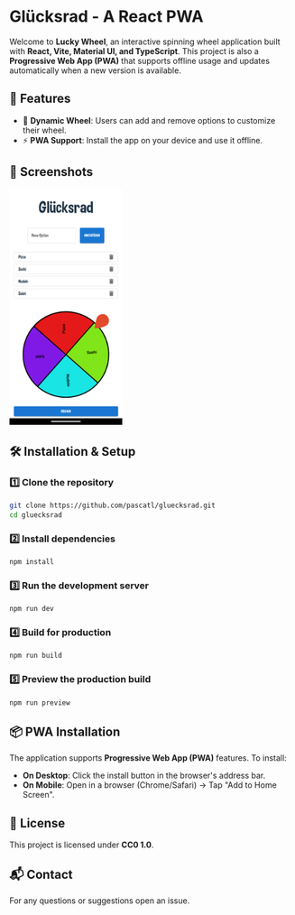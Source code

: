 # Glücksrad - A React PWA

Welcome to **Lucky Wheel**, an interactive spinning wheel application built with **React, Vite, Material UI, and TypeScript**. This project is also a **Progressive Web App (PWA)** that supports offline usage and updates automatically when a new version is available.

## 🚀 Features

- 🎨 **Dynamic Wheel**: Users can add and remove options to customize their wheel.
- ⚡ **PWA Support**: Install the app on your device and use it offline.

## 📸 Screenshots

<img src="docs/img/screenshot.png" alt="App Screenshot" width="200"/>

## 🛠️ Installation & Setup

### 1️⃣ Clone the repository

```sh
git clone https://github.com/pascatl/gluecksrad.git
cd gluecksrad
```

### 2️⃣ Install dependencies

```sh
npm install
```

### 3️⃣ Run the development server

```sh
npm run dev
```

### 4️⃣ Build for production

```sh
npm run build
```

### 5️⃣ Preview the production build

```sh
npm run preview
```

## 📦 PWA Installation

The application supports **Progressive Web App (PWA)** features. To install:

- **On Desktop**: Click the install button in the browser's address bar.
- **On Mobile**: Open in a browser (Chrome/Safari) → Tap "Add to Home Screen".

## 📜 License

This project is licensed under **CC0 1.0**.

## 📬 Contact

For any questions or suggestions open an issue.
